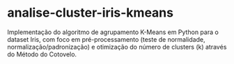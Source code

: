 # analise-cluster-iris-kmeans
Implementação do algoritmo de agrupamento K-Means em Python para o dataset Iris, com foco em pré-processamento (teste de normalidade, normalização/padronização) e otimização do número de clusters (k) através do Método do Cotovelo.
